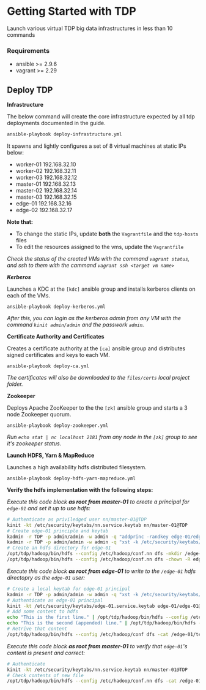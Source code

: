 # Getting Started with TDP

Launch various virtual TDP big data infrastructures in less than 10 commands

### Requirements
- ansible >= 2.9.6
- vagrant >= 2.29

## Deploy TDP

**Infrastructure**

The below command will create the core infrastructure expected by all tdp deployments documented in the guide.

```bash
ansible-playbook deploy-infrastructure.yml
```
It spawns and lightly configures a set of 8 virtual machines at static IPs below:

* worker-01 192.168.32.10
* worker-02 192.168.32.11
* worker-03 192.168.32.12
* master-01 192.168.32.13
* master-02 192.168.32.14
* master-03 192.168.32.15
* edge-01 192.168.32.16
* edge-02 192.168.32.17

**Note that:**
- To change the static IPs, update **both** the `Vagrantfile` and the `tdp-hosts` files
- To edit the resources assigned to the vms, update the `Vagrantfile`

*Check the status of the created VMs with the command `vagrant status`, and ssh to them with the cammand `vagrant ssh <target vm name>`*

***Kerberos***

Launches a KDC at the `[kdc]` ansible group and installs kerberos clients on each of the VMs.

```
ansible-playbook deploy-kerberos.yml
```

*After this, you can login as the kerberos admin from any VM with the command `kinit admin/admin` and the passwork `admin`.*

**Certificate Authority and Certificates**

Creates a certificate authority at the `[ca]` ansible group and distributes signed certificates and keys to each VM.

```
ansible-playbook deploy-ca.yml
```

*The certificates will also be downloaded to the `files/certs` local project folder.*

**Zookeeper**

Deploys Apache ZooKeeper to the the `[zk]` ansible group and starts a 3 node Zookeeper quorum.
  

```
ansible-playbook deploy-zookeeper.yml
```

*Run `echo stat | nc localhost 2181` from any node in the `[zk]` group to see it's zookeeper status.*

**Launch HDFS, Yarn & MapReduce**

Launches a high availability hdfs distributed filesystem. 

```
ansible-playbook deploy-hdfs-yarn-mapreduce.yml
```

**Verify the hdfs implementation with the following steps:**
    
*Execute this code block **as root from master-01** to create a principal for `edge-01` and set it up to use hdfs:*

```bash
# Authenticate as priviledged user nn/master-01@TDP
kinit -kt /etc/security/keytabs/nn.service.keytab nn/master-01@TDP
# Create edge-01 principle and keytab
kadmin -r TDP -p admin/admin -w admin -q "addprinc -randkey edge-01/edge-01@TDP"
kadmin -r TDP -p admin/admin -w admin -q "xst -k /etc/security/keytabs/edge-01.service.keytab edge-01/edge-01@TDP"
# Create an hdfs directory for edge-01
/opt/tdp/hadoop/bin/hdfs --config /etc/hadoop/conf.nn dfs -mkdir /edge-01
/opt/tdp/hadoop/bin/hdfs --config /etc/hadoop/conf.nn dfs -chown -R edge-01:hadoop /edge-01
```

*Execute this code block **as root from edge-01** to write to the `/edge-01` hdfs directopry as the `edge-01` user:*

```bash
# Create a local keytab for edge-01 principal
kadmin -r TDP -p admin/admin -w admin -q "xst -k /etc/security/keytabs/edge-01.service.keytab edge-01/edge-01@TDP"
# Authenticate as edge-01 principal
kinit -kt /etc/security/keytabs/edge-01.service.keytab edge-01/edge-01@TDP
# Add some content to hdfs
echo "This is the first line." | /opt/tdp/hadoop/bin/hdfs --config /etc/hadoop/conf dfs -put - /edge-01/testFile
echo "This is the second (appended) line." | /opt/tdp/hadoop/bin/hdfs --config /etc/hadoop/conf dfs -appendToFile - /edge-01/testFile
# Retrive that content
/opt/tdp/hadoop/bin/hdfs --config /etc/hadoop/conf dfs -cat /edge-01/testFile
```

*Execute this code block **as root from master-01** to verify that `edge-01`'s content is present and correct:*

```bash
# Authenticate
kinit -kt /etc/security/keytabs/nn.service.keytab nn/master-01@TDP
# Check contents of new file
/opt/tdp/hadoop/bin/hdfs --config /etc/hadoop/conf.nn dfs -cat /edge-01/testFile
```